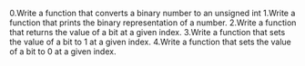 0.Write a function that converts a binary number to an unsigned int
1.Write a function that prints the binary representation of a number.
2.Write a function that returns the value of a bit at a given index.
3.Write a function that sets the value of a bit to 1 at a given index.
4.Write a function that sets the value of a bit to 0 at a given index.

